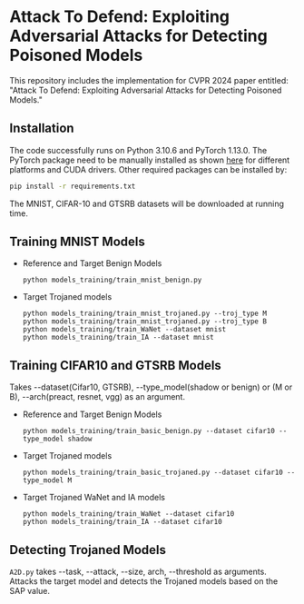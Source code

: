 # Attack To Defend: Exploiting Adversarial Attacks for Detecting Poisoned Models

This repository includes the implementation for CVPR 2024 paper entitled: "Attack To Defend: Exploiting Adversarial Attacks for Detecting Poisoned Models."


## Installation

The code successfully runs on Python 3.10.6 and PyTorch 1.13.0. The PyTorch package need to be manually installed as shown [here](https://pytorch.org/) for different platforms and CUDA drivers. Other required packages can be installed by:
```bash
pip install -r requirements.txt
```

The MNIST, CIFAR-10 and GTSRB datasets will be downloaded at running time. 

## Training MNIST Models

<ul>
  <li>Reference and Target Benign Models</li>

    python models_training/train_mnist_benign.py
        

  <li>Target Trojaned models</li>
 
 ```
python models_training/train_mnist_trojaned.py --troj_type M
python models_training/train_mnist_trojaned.py --troj_type B
python models_training/train_WaNet --dataset mnist
python models_training/train_IA --dataset mnist
```
</ul>

## Training CIFAR10 and GTSRB Models
Takes --dataset(Cifar10, GTSRB), --type_model(shadow or benign) or (M or B), --arch(preact, resnet, vgg) as an argument.
<ul>
  <li>Reference and Target Benign Models</li>

    python models_training/train_basic_benign.py --dataset cifar10 --type_model shadow
        
  <li>Target Trojaned models</li>
    
    python models_training/train_basic_trojaned.py --dataset cifar10 --type_model M

  <li>Target Trojaned WaNet and IA models</li>
 
 ```
python models_training/train_WaNet --dataset cifar10
python models_training/train_IA --dataset cifar10
```
</ul>


## Detecting Trojaned Models

`A2D.py` takes --task, --attack, --size, arch, --threshold  as arguments. Attacks the target model and detects the Trojaned models based on the SAP value. 



